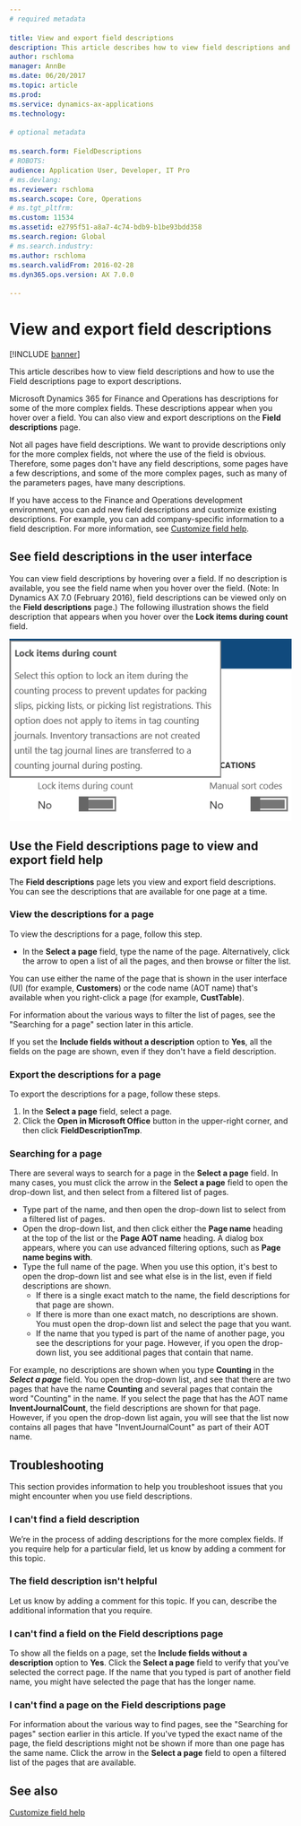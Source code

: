 ```yaml
---
# required metadata

title: View and export field descriptions
description: This article describes how to view field descriptions and how to use the Field descriptions page to export descriptions.
author: rschloma
manager: AnnBe
ms.date: 06/20/2017
ms.topic: article
ms.prod: 
ms.service: dynamics-ax-applications
ms.technology: 

# optional metadata

ms.search.form: FieldDescriptions
# ROBOTS: 
audience: Application User, Developer, IT Pro
# ms.devlang: 
ms.reviewer: rschloma
ms.search.scope: Core, Operations
# ms.tgt_pltfrm: 
ms.custom: 11534
ms.assetid: e2795f51-a8a7-4c74-bdb9-b1be93bdd358
ms.search.region: Global
# ms.search.industry: 
ms.author: rschloma
ms.search.validFrom: 2016-02-28
ms.dyn365.ops.version: AX 7.0.0

---
```


# View and export field descriptions

[!INCLUDE [banner](../includes/banner.md)]

This article describes how to view field descriptions and how to use the Field descriptions page to export descriptions.

Microsoft Dynamics 365 for Finance and Operations has descriptions for some of the more complex fields. These descriptions appear when you hover over a field. You can also view and export descriptions on the **Field descriptions** page. 

Not all pages have field descriptions. We want to provide descriptions only for the more complex fields, not where the use of the field is obvious. Therefore, some pages don't have any field descriptions, some pages have a few descriptions, and some of the more complex pages, such as many of the parameters pages, have many descriptions. 

If you have access to the Finance and Operations development environment, you can add new field descriptions and customize existing descriptions. For example, you can add company-specific information to a field description. For more information, see [Customize field help](../../dev-itpro/user-interface/customize-field-help.md).

## See field descriptions in the user interface
You can view field descriptions by hovering over a field. If no description is available, you see the field name when you hover over the field. (Note: In Dynamics AX 7.0 (February 2016), field descriptions can be viewed only on the **Field descriptions** page.) The following illustration shows the field description that appears when you hover over the **Lock items during count** field. 

[![Example of a field description](./media/field-description.png)](./media/field-description.png)

## Use the Field descriptions page to view and export field help
The **Field descriptions** page lets you view and export field descriptions. You can see the descriptions that are available for one page at a time.

### View the descriptions for a page

To view the descriptions for a page, follow this step.

-   In the **Select a page** field, type the name of the page. Alternatively, click the arrow to open a list of all the pages, and then browse or filter the list.

You can use either the name of the page that is shown in the user interface (UI) (for example, **Customers**) or the code name (AOT name) that's available when you right-click a page (for example, **CustTable**). 

For information about the various ways to filter the list of pages, see the "Searching for a page" section later in this article. 

If you set the **Include fields without a description** option to **Yes**, all the fields on the page are shown, even if they don't have a field description.

### Export the descriptions for a page

To export the descriptions for a page, follow these steps.

1.  In the **Select a page** field, select a page.
2.  Click the **Open in Microsoft Office** button in the upper-right corner, and then click **FieldDescriptionTmp**.

### Searching for a page

There are several ways to search for a page in the **Select a page** field. In many cases, you must click the arrow in the **Select a page** field to open the drop-down list, and then select from a filtered list of pages.

-   Type part of the name, and then open the drop-down list to select from a filtered list of pages.
-   Open the drop-down list, and then click either the **Page name** heading at the top of the list or the **Page AOT name** heading. A dialog box appears, where you can use advanced filtering options, such as **Page name begins with**.
-   Type the full name of the page. When you use this option, it's best to open the drop-down list and see what else is in the list, even if field descriptions are shown.
    -   If there is a single exact match to the name, the field descriptions for that page are shown.
    -   If there is more than one exact match, no descriptions are shown. You must open the drop-down list and select the page that you want.
    -   If the name that you typed is part of the name of another page, you see the descriptions for your page. However, if you open the drop-down list, you see additional pages that contain that name.

For example, no descriptions are shown when you type <strong>Counting</strong> in the *<strong><em>Select a page</em></strong>* field. You open the drop-down list, and see that there are two pages that have the name <strong>Counting</strong> and several pages that contain the word "Counting" in the name. If you select the page that has the AOT name <strong>InventJournalCount</strong>, the field descriptions are shown for that page. However, if you open the drop-down list again, you will see that the list now contains all pages that have "InventJournalCount" as part of their AOT name.

## Troubleshooting
This section provides information to help you troubleshoot issues that you might encounter when you use field descriptions.

### I can't find a field description

We’re in the process of adding descriptions for the more complex fields. If you require help for a particular field, let us know by adding a comment for this topic.

### The field description isn't helpful

Let us know by adding a comment for this topic. If you can, describe the additional information that you require.

### I can't find a field on the Field descriptions page

To show all the fields on a page, set the **Include fields without a description** option to **Yes**. Click the **Select a page** field to verify that you've selected the correct page. If the name that you typed is part of another field name, you might have selected the page that has the longer name.

### I can't find a page on the Field descriptions page

For information about the various way to find pages, see the "Searching for pages" section earlier in this article. If you've typed the exact name of the page, the field descriptions might not be shown if more than one page has the same name. Click the arrow in the **Select a page** field to open a filtered list of the pages that are available.

See also
--------

[Customize field help](../../dev-itpro/user-interface/customize-field-help.md)




